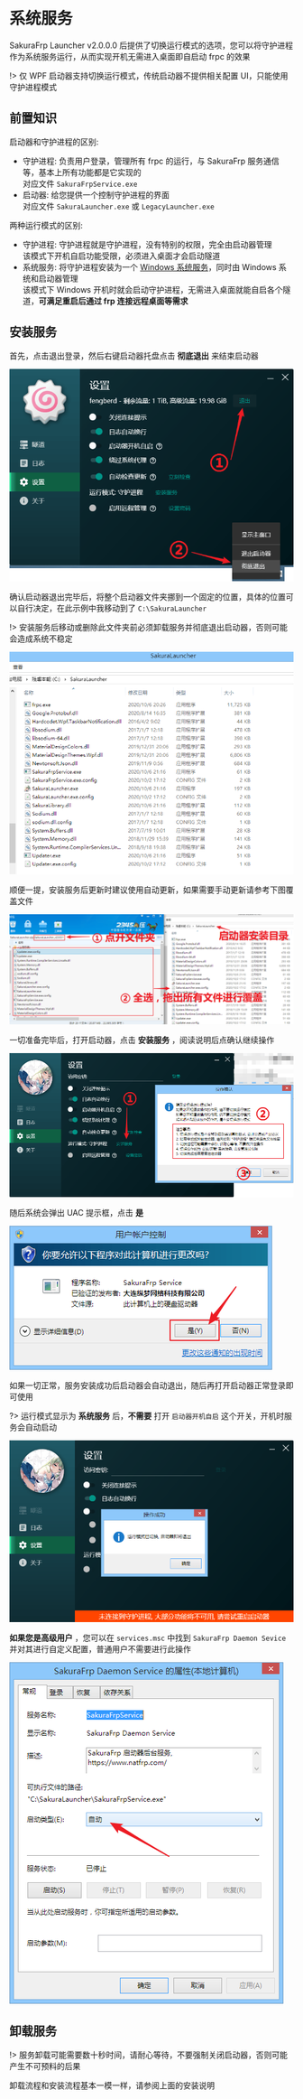 # 系统服务

SakuraFrp Launcher v2.0.0.0 后提供了切换运行模式的选项，您可以将守护进程作为系统服务运行，从而实现开机无需进入桌面即自启动 frpc 的效果

!> 仅 WPF 启动器支持切换运行模式，传统启动器不提供相关配置 UI，只能使用守护进程模式

## 前置知识

启动器和守护进程的区别:

+ 守护进程: 负责用户登录，管理所有 frpc 的运行，与 SakuraFrp 服务通信等，基本上所有功能都是它实现的  
   对应文件 `SakuraFrpService.exe`
+ 启动器: 给您提供一个控制守护进程的界面  
   对应文件 `SakuraLauncher.exe` 或 `LegacyLauncher.exe`

两种运行模式的区别:

 - 守护进程: 守护进程就是守护进程，没有特别的权限，完全由启动器管理  
   该模式下开机自启功能受限，必须进入桌面才会启动隧道
 - 系统服务: 将守护进程安装为一个 [Windows 系统服务](https://baike.baidu.com/item/%E7%B3%BB%E7%BB%9F%E6%9C%8D%E5%8A%A1)，同时由 Windows 系统和启动器管理  
   该模式下 Windows 开机时就会启动守护进程，无需进入桌面就能自启各个隧道，**可满足重启后通过 frp 连接远程桌面等需求**

## 安装服务

首先，点击退出登录，然后右键启动器托盘点击 **彻底退出** 来结束启动器

![](_images/service-0.png)

确认启动器退出完毕后，将整个启动器文件夹挪到一个固定的位置，具体的位置可以自行决定，在此示例中我移动到了 `C:\SakuraLauncher`

!> 安装服务后移动或删除此文件夹前必须卸载服务并彻底退出启动器，否则可能会造成系统不稳定

![](_images/service-1.png)

顺便一提，安装服务后更新时建议使用自动更新，如果需要手动更新请参考下图覆盖文件

![](_images/service-2.png)

一切准备完毕后，打开启动器，点击 **安装服务** ，阅读说明后点确认继续操作

![](_images/service-3.png)

随后系统会弹出 UAC 提示框，点击 **是**

![](_images/service-4.png)

如果一切正常，服务安装成功后启动器会自动退出，随后再打开启动器正常登录即可使用

?> 运行模式显示为 **系统服务** 后，**不需要** 打开 `启动器开机自启` 这个开关，开机时服务会自动启动

![](_images/service-5.png)

**如果您是高级用户** ，您可以在 `services.msc` 中找到 `SakuraFrp Daemon Sevice` 并对其进行自定义配置，普通用户不需要进行此操作

![](_images/service-6.png)

## 卸载服务

!> 服务卸载可能需要数十秒时间，请耐心等待，不要强制关闭启动器，否则可能产生不可预料的后果

卸载流程和安装流程基本一模一样，请参阅上面的安装说明
